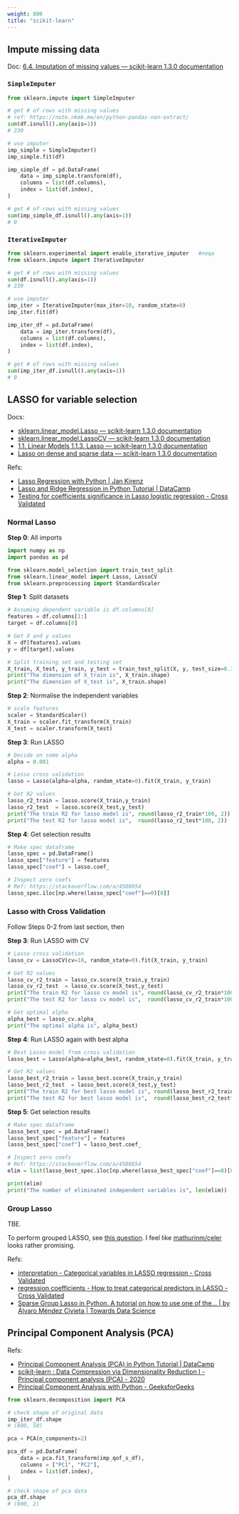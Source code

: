 ```yaml
---
weight: 800
title: "scikit-learn"
---
```

## Impute missing data

Doc: [6.4. Imputation of missing values — scikit-learn 1.3.0 documentation](https://scikit-learn.org/stable/modules/impute.html)

### `SimpleImputer`

```python
from sklearn.impute import SimpleImputer

# get # of rows with missing values
# ref: https://note.nkmk.me/en/python-pandas-nan-extract/
sum(df.isnull().any(axis=1))
# 230

# use imputer
imp_simple = SimpleImputer()
imp_simple.fit(df)

imp_simple_df = pd.DataFrame(
    data = imp_simple.transform(df),
    columns = list(df.columns),
    index = list(df.index),
)

# get # of rows with missing values
sum(imp_simple_df.isnull().any(axis=1))
# 0
```

### `IterativeImputer`

```python
from sklearn.experimental import enable_iterative_imputer   #noqa
from sklearn.impute import IterativeImputer

# get # of rows with missing values
sum(df.isnull().any(axis=1))
# 230

# use imputer
imp_iter = IterativeImputer(max_iter=10, random_state=0)
imp_iter.fit(df)

imp_iter_df = pd.DataFrame(
    data = imp_iter.transform(df),
    columns = list(df.columns),
    index = list(df.index),
)

# get # of rows with missing values
sum(imp_iter_df.isnull().any(axis=1))
# 0
```

## LASSO for variable selection

Docs:

- [sklearn.linear_model.Lasso — scikit-learn 1.3.0 documentation](https://scikit-learn.org/stable/modules/generated/sklearn.linear_model.Lasso.html)
- [sklearn.linear_model.LassoCV — scikit-learn 1.3.0 documentation](https://scikit-learn.org/stable/modules/generated/sklearn.linear_model.LassoCV.html#sklearn.linear_model.LassoCV)
- [1.1. Linear Models 1.1.3. Lasso — scikit-learn 1.3.0 documentation](https://scikit-learn.org/stable/modules/linear_model.html#lasso)
- [Lasso on dense and sparse data — scikit-learn 1.3.0 documentation](https://scikit-learn.org/stable/auto_examples/linear_model/plot_lasso_dense_vs_sparse_data.html)

Refs:

- [Lasso Regression with Python | Jan Kirenz](https://www.kirenz.com/post/2019-08-12-python-lasso-regression-auto/)
- [Lasso and Ridge Regression in Python Tutorial | DataCamp](https://www.datacamp.com/tutorial/tutorial-lasso-ridge-regression)
- [Testing for coefficients significance in Lasso logistic regression - Cross Validated](https://stats.stackexchange.com/questions/241082/testing-for-coefficients-significance-in-lasso-logistic-regression)

<!-- - [Common pitfalls in the interpretation of coefficients of linear models — scikit-learn 1.3.0 documentation](https://scikit-learn.org/stable/auto_examples/inspection/plot_linear_model_coefficient_interpretation.html) -->

### Normal Lasso

**Step 0**: All imports

```python
import numpy as np
import pandas as pd

from sklearn.model_selection import train_test_split
from sklearn.linear_model import Lasso, LassoCV
from sklearn.preprocessing import StandardScaler
```

**Step 1**: Split datasets

```python
# Assuming dependent variable is df.columns[0]
features = df.columns[1:]
target = df.columns[0]

# Get X and y values
X = df[features].values
y = df[target].values

# Split training set and testing set
X_train, X_test, y_train, y_test = train_test_split(X, y, test_size=0.3, random_state=10)
print("The dimension of X_train is", X_train.shape)
print("The dimension of X_test is", X_train.shape)
```

**Step 2**: Normalise the independent variables

```python
# scale features
scaler = StandardScaler()
X_train = scaler.fit_transform(X_train)
X_test = scaler.transform(X_test)
```

**Step 3**: Run LASSO

```python
# Decide on some alpha
alpha = 0.001

# Lasso cross validation
lasso = Lasso(alpha=alpha, random_state=0).fit(X_train, y_train)

# Get R2 values
lasso_r2_train = lasso.score(X_train,y_train)
lasso_r2_test  = lasso.score(X_test,y_test)
print("The train R2 for lasso model is", round(lasso_r2_train*100, 2))
print("The test R2 for lasso model is",  round(lasso_r2_test*100, 2))
```

**Step 4**: Get selection results

```python
# Make spec dataframe
lasso_spec = pd.DataFrame()
lasso_spec["feature"] = features
lasso_spec["coef"] = lasso.coef_

# Inspect zero coefs
# Ref: https://stackoverflow.com/a/4588654
lasso_spec.iloc[np.where(lasso_spec["coef"]==0)[0]]
```

### Lasso with Cross Validation

Follow Steps 0-2 from last section, then

**Step 3**: Run LASSO with CV

```python
# Lasso cross validation
lasso_cv = LassoCV(cv=10, random_state=0).fit(X_train, y_train)

# Get R2 values
lasso_cv_r2_train = lasso_cv.score(X_train,y_train)
lasso_cv_r2_test  = lasso_cv.score(X_test,y_test)
print("The train R2 for lasso cv model is", round(lasso_cv_r2_train*100, 2))
print("The test R2 for lasso cv model is",  round(lasso_cv_r2_train*100, 2))

# Get optimal alpha
alpha_best = lasso_cv.alpha_
print("The optimal alpha is", alpha_best)
```

**Step 4**: Run LASSO again with best alpha

```python
# Best Lasso model from cross validation
lasso_best = Lasso(alpha=alpha_best, random_state=0).fit(X_train, y_train)

# Get R2 values
lasso_best_r2_train = lasso_best.score(X_train,y_train)
lasso_best_r2_test  = lasso_best.score(X_test,y_test)
print("The train R2 for best lasso model is", round(lasso_best_r2_train*100, 2))
print("The test R2 for best lasso model is",  round(lasso_best_r2_test*100, 2))
```

**Step 5**: Get selection results

```python
# Make spec dataframe
lasso_best_spec = pd.DataFrame()
lasso_best_spec["feature"] = features
lasso_best_spec["coef"] = lasso_best.coef_

# Inspect zero coefs
# Ref: https://stackoverflow.com/a/4588654
elim = list(lasso_best_spec.iloc[np.where(lasso_best_spec["coef"]==0)[0]]["feature"])

print(elim)
print("The number of eliminated independent variables is", len(elim))
```

### Group Lasso

TBE.

To perform grouped LASSO, see [this question](https://stackoverflow.com/questions/43163418/). I feel like [mathurinm/celer](https://github.com/mathurinm/celer) looks rather promising.

Refs:

- [interpretation - Categorical variables in LASSO regression - Cross Validated](https://stats.stackexchange.com/a/168934)
- [regression coefficients - How to treat categorical predictors in LASSO - Cross Validated](https://stats.stackexchange.com/a/326846)
- [Sparse Group Lasso in Python. A tutorial on how to use one of the… | by Álvaro Méndez Civieta | Towards Data Science](https://towardsdatascience.com/sparse-group-lasso-in-python-255e379ab892)



## Principal Component Analysis \(PCA\)

Refs: 

- [Principal Component Analysis (PCA) in Python Tutorial | DataCamp](https://www.datacamp.com/tutorial/principal-component-analysis-in-python)
- [scikit-learn : Data Compression via Dimensionality Reduction I - Principal component analysis (PCA) - 2020](https://www.bogotobogo.com/python/scikit-learn/scikit_machine_learning_Data_Compresssion_via_Dimensionality_Reduction_1_Principal_component_analysis%20_PCA.php)
- [Principal Component Analysis with Python - GeeksforGeeks](https://www.geeksforgeeks.org/principal-component-analysis-with-python/)


```python
from sklearn.decomposition import PCA

# check shape of original data
imp_iter_df.shape
# (800, 50)

pca = PCA(n_components=2)

pca_df = pd.DataFrame(
    data = pca.fit_transform(imp_qof_s_df),
    columns = ["PC1", "PC2"],
    index = list(df.index),
)

# check shape of pca data
pca_df.shape
# (800, 2)
```
